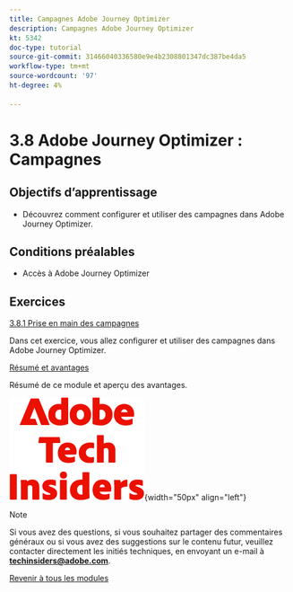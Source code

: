 ```yaml
---
title: Campagnes Adobe Journey Optimizer
description: Campagnes Adobe Journey Optimizer
kt: 5342
doc-type: tutorial
source-git-commit: 31466040336580e9e4b2308801347dc387be4da5
workflow-type: tm+mt
source-wordcount: '97'
ht-degree: 4%

---
```


# 3.8 Adobe Journey Optimizer : Campagnes

## Objectifs d’apprentissage

- Découvrez comment configurer et utiliser des campagnes dans Adobe Journey Optimizer.

## Conditions préalables

- Accès à Adobe Journey Optimizer

## Exercices

[3.8.1 Prise en main des campagnes](./ex1.md)

Dans cet exercice, vous allez configurer et utiliser des campagnes dans Adobe Journey Optimizer.

[Résumé et avantages](./summary.md)

Résumé de ce module et aperçu des avantages.

![Insiders de la technologie &#x200B;](./../../../../assets/images/techinsiders.png){width="50px" align="left"}

>[!NOTE]
>
>Si vous avez des questions, si vous souhaitez partager des commentaires généraux ou si vous avez des suggestions sur le contenu futur, veuillez contacter directement les initiés techniques, en envoyant un e-mail à **techinsiders@adobe.com**.

[Revenir à tous les modules](./../../../../overview.md)
